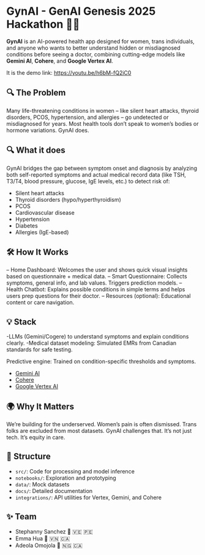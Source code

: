 # GynAI - GenAI Genesis 2025 Hackathon 🚀💡
**GynAI**  is an AI-powered health app designed for women, trans individuals, and anyone who wants to better understand hidden or misdiagnosed conditions before seeing a doctor, combining cutting-edge models like **Gemini AI**, **Cohere**, and **Google Vertex AI**.

It is the demo link: https://youtu.be/h6bM-fQ2iC0

## 🔍 The Problem
Many life-threatening conditions in women – like silent heart attacks, thyroid disorders, PCOS, hypertension, and allergies – go undetected or misdiagnosed for years. Most health tools don’t speak to women’s bodies or hormone variations. GynAI does.

## 🔍 What it does
GynAI bridges the gap between symptom onset and diagnosis by analyzing both self-reported symptoms and actual medical record data (like TSH, T3/T4, blood pressure, glucose, IgE levels, etc.) to detect risk of:
- Silent heart attacks
- Thyroid disorders (hypo/hyperthyroidism)
- PCOS
- Cardiovascular disease
- Hypertension
- Diabetes
- Allergies (IgE-based)

## 🛠️ How It Works
– Home Dashboard: Welcomes the user and shows quick visual insights based on questionnaire + medical data.
– Smart Questionnaire: Collects symptoms, general info, and lab values. Triggers prediction models.
– Health Chatbot: Explains possible conditions in simple terms and helps users prep questions for their doctor.
– Resources (optional): Educational content or care navigation.

## 💡 Stack

-LLMs (Gemini/Cogere) to understand symptoms and explain conditions clearly.
-Medical dataset modeling: Simulated EMRs from Canadian standards for safe testing.

Predictive engine: Trained on condition-specific thresholds and symptoms.
- [Gemini AI](https://deepmind.com/)
- [Cohere](https://cohere.com/)
- [Google Vertex AI](https://cloud.google.com/vertex-ai)

## 🌍 Why It Matters
  We’re building for the underserved. Women’s pain is often dismissed. Trans folks are excluded from most datasets. GynAI challenges that. It’s not just tech. It’s equity in care.

## 📂 Structure
- `src/`: Code for processing and model inference
- `notebooks/`: Exploration and prototyping
- `data/`: Mock datasets
- `docs/`: Detailed documentation
- `integrations/`: API utilities for Vertex, Gemini, and Cohere

## ✨ Team
- Stephanny Sanchez 🌟 🇻🇪 🇵🇪
- Emma Hua 🌟 🇻🇳 🇨🇦
- Adeola Omojola 🌟 🇳🇬 🇨🇦

